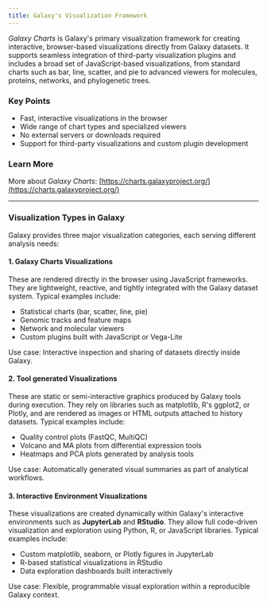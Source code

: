 ```yaml
---
title: Galaxy's Visualization Framework
---
```


*Galaxy Charts* is Galaxy's primary visualization framework for creating interactive, browser-based visualizations directly from Galaxy datasets. It supports seamless integration of third-party visualization plugins and includes a broad set of JavaScript-based visualizations, from standard charts such as bar, line, scatter, and pie to advanced viewers for molecules, proteins, networks, and phylogenetic trees.

### Key Points

* Fast, interactive visualizations in the browser
* Wide range of chart types and specialized viewers
* No external servers or downloads required
* Support for third-party visualizations and custom plugin development

### Learn More

More about *Galaxy Charts*: [https://charts.galaxyproject.org/](https://charts.galaxyproject.org/)

---

### Visualization Types in Galaxy

Galaxy provides three major visualization categories, each serving different analysis needs:

#### 1. **Galaxy Charts Visualizations**
These are rendered directly in the browser using JavaScript frameworks.
They are lightweight, reactive, and tightly integrated with the Galaxy dataset system.
Typical examples include:
* Statistical charts (bar, scatter, line, pie)
* Genomic tracks and feature maps
* Network and molecular viewers
* Custom plugins built with JavaScript or Vega-Lite

Use case: Interactive inspection and sharing of datasets directly inside Galaxy.

#### 2. **Tool generated Visualizations**
These are static or semi-interactive graphics produced by Galaxy tools during execution.
They rely on libraries such as matplotlib, R's ggplot2, or Plotly, and are rendered as images or HTML outputs attached to history datasets.
Typical examples include:
* Quality control plots (FastQC, MultiQC)
* Volcano and MA plots from differential expression tools
* Heatmaps and PCA plots generated by analysis tools

Use case: Automatically generated visual summaries as part of analytical workflows.

#### 3. **Interactive Environment Visualizations**
These visualizations are created dynamically within Galaxy's interactive environments such as **JupyterLab** and **RStudio**.
They allow full code-driven visualization and exploration using Python, R, or JavaScript libraries.
Typical examples include:
* Custom matplotlib, seaborn, or Plotly figures in JupyterLab
* R-based statistical visualizations in RStudio
* Data exploration dashboards built interactively

Use case: Flexible, programmable visual exploration within a reproducible Galaxy context.
